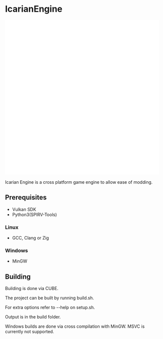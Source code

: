 # IcarianEngine

![image](resources/Icarian_Logo_White.svg)

Icarian Engine is a cross platform game engine to allow ease of modding.

## Prerequisites
* Vulkan SDK
* Python3(SPIRV-Tools)
### Linux
* GCC, Clang or Zig
### Windows
* MinGW

## Building

Building is done via CUBE.

The project can be built by running build.sh.

For extra options refer to --help on setup.sh.

Output is in the build folder.

Windows builds are done via cross compilation with MinGW.
MSVC is currently not supported.